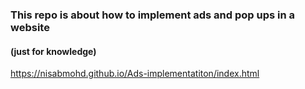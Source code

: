 ### This repo is about how to implement ads and pop ups in a website
#### (just for knowledge)

https://nisabmohd.github.io/Ads-implementatiton/index.html
